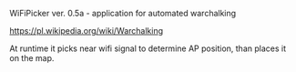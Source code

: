 WiFiPicker ver. 0.5a - application for automated warchalking

https://pl.wikipedia.org/wiki/Warchalking

At runtime it picks near wifi signal to determine AP position, than places it on the map.
